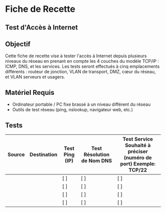 # Fiche de Recette 

## Test d'Accès à Internet

## Objectif
Cette fiche de recette vise à tester l'accès à Internet depuis plusieurs niveaux du réseau en prenant en compte les 4 couches du modèle TCP/IP : ICMP, DNS, et les services. Les tests seront effectués à cinq emplacements différents : routeur de jonction, VLAN de transport, DMZ, cœur du réseau, et VLAN serveurs et usagers.

## Matériel Requis
- Ordinateur portable / PC fixe brassé à un niveau différent du réseau
- Outils de test réseau (ping, nslookup, navigateur web, etc.)

## Tests

| Source              | Destination         | Test Ping (IP)           | Test Résolution de Nom DNS     | Test Service Souhaité à préciser (numéro de port) Exemple: TCP/22          |
| ------------------- | ------------------- | ------------------------- | ------------------------------ | ------------------------------- |
|                     |                     | [ ]                       | [ ]                            | [ ]                             |
|                     |                     | [ ]                       | [ ]                            | [ ]                             |
|                     |                     | [ ]                       | [ ]                            | [ ]                             |
|                     |                     | [ ]                       | [ ]                            | [ ]                             |


